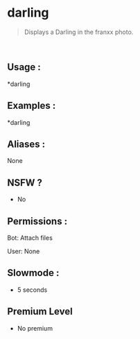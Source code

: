 # darling

> Displays a Darling in the franxx photo.

<br>

## Usage :

*darling

## Examples :

*darling

## Aliases :

None

## NSFW ?

- No

## Permissions :

Bot: Attach files
<br>

User: None

## Slowmode :

- 5 seconds

## Premium Level

- No premium